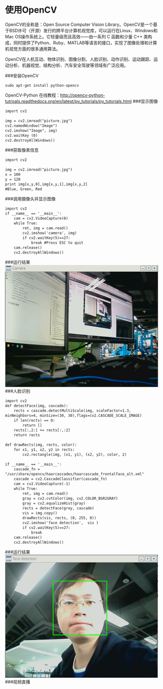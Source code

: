 # 使用OpenCV
OpenCV的全称是：Open Source Computer Vision Library。OpenCV是一个基于BSD许可（开源）发行的跨平台计算机视觉库，可以运行在Linux、Windows和Mac OS操作系统上。它轻量级而且高效——由一系列 C 函数和少量 C++ 类构成，同时提供了Python、Ruby、MATLAB等语言的接口，实现了图像处理和计算机视觉方面的很多通用算法。

OpenCV在人机互动、物体识别、图像分割、人脸识别、动作识别、运动跟踪、运动分析、机器视觉、结构分析、汽车安全驾驶等领域有广泛应用。

###安装OpenCV
```
sudo apt-get install python-opencv
```
OpenCV-Python 在线教程：http://opencv-python-tutroals.readthedocs.org/en/latest/py_tutorials/py_tutorials.html
###显示图像
```
import cv2   

img = cv2.imread("picture.jpg")   
cv2.namedWindow("Image")   
cv2.imshow("Image", img)   
cv2.waitKey (0)  
cv2.destroyAllWindows()  
```
###获取像素信息
```
import cv2   

img = cv2.imread("picture.jpg")   
x = 100
y = 120
print img[x,y,0],img[x,y,1],img[x,y,2]
#Blue, Green, Red 
```
###调用摄像头并显示图像
```
import cv2
if __name__ == '__main__':
    cam = cv2.VideoCapture(0)
    while True:
        ret, img = cam.read()
        cv2.imshow('camera', img)
        if cv2.waitKey(5)==27:
            break #Press ESC to quit
    cam.release()
    cv2.destroyAllWindows()
```
###运行结果
![display](camera_display.jpg)
###人脸识别
```
import cv2
def detectFace(img, cascade):
    rects = cascade.detectMultiScale(img, scaleFactor=1.3, minNeighbors=4, minSize=(30, 30),flags=cv2.CASCADE_SCALE_IMAGE)
    if len(rects) == 0:
        return []
    rects[:,2:] += rects[:,:2]
    return rects

def drawRects(img, rects, color):
    for x1, y1, x2, y2 in rects:
        cv2.rectangle(img, (x1, y1), (x2, y2), color, 2)

if __name__ == '__main__':
    cascade_fn = "/usr/share/opencv/haarcascades/haarcascade_frontalface_alt.xml"
    cascade = cv2.CascadeClassifier(cascade_fn)
    cam = cv2.VideoCapture(-1)
    while True:
        ret, img = cam.read()
        gray = cv2.cvtColor(img, cv2.COLOR_BGR2GRAY)
        gray = cv2.equalizeHist(gray)
        rects = detectFace(gray, cascade)
        vis = img.copy()
        drawRects(vis, rects, (0, 255, 0))
        cv2.imshow('face detection',  vis )
        if cv2.waitKey(5)==27:
            break
    cam.release()
    cv2.destroyAllWindows()
```
###运行结果
![face](camera_face.jpg)
###视频直播
